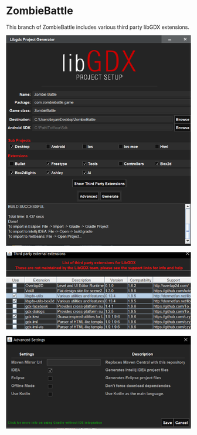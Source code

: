 # ZombieBattle

This branch of ZombieBattle includes various third party libGDX extensions.


![alt text](https://github.com/bryan-wu/ZombieBattle/blob/dev1/libgdx_setting1.PNG "Settings part 1")



![alt text](https://github.com/bryan-wu/ZombieBattle/blob/dev1/libgdx_setting2.png "Settings part 2")



![alt text](https://github.com/bryan-wu/ZombieBattle/blob/dev1/libgdx%20setting%203.PNG "Settings part 3")
